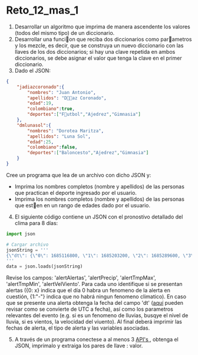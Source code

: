 # Reto_12_mas_1
1. Desarrollar un algoritmo que imprima de manera ascendente los valores (todos del mismo tipo) de un diccionario.
2. Desarrollar una funcion que reciba dos diccionarios como parametros y los mezcle, es decir, que se construya un nuevo diccionario con las llaves de los dos diccionarios; si hay una clave repetida en ambos diccionarios, se debe asignar el valor que tenga la clave en el primer diccionario.
3. Dado el JSON:
```JSON
{
	"jadiazcoronado":{
		"nombres": "Juan Antonio",
		"apellidos": "Daz Coronado",
		"edad":19,
		"colombiano":true,
		"deportes":["Futbol","Ajedrez","Gimnasia"]
	},
	"dmlunasol":{
		"nombres": "Dorotea Maritza",
		"apellidos": "Luna Sol",
		"edad":25,
		"colombiano":false,
		"deportes":["Baloncesto","Ajedrez","Gimnasia"]
	}
}
```
 Cree un programa que lea de un archivo con dicho JSON y: 
 - Imprima los nombres completos (nombre y apellidos) de las personas que practican el deporte ingresado por el usuario.
 - Imprima los nombres completos (nombre y apellidos) de las personas que esten en un rango de edades dado por el usuario.

4. El siguiente código contiene un JSON con el pronostivo detallado del clima para 8 días:

```python
import json

# Cargar archivo
jsonString = '''
{\"dt\": {\"0\": 1685116800, \"1\": 1685203200, \"2\": 1685289600, \"3\": 1685376000, \"4\": 1685462400, \"5\": 1685548800, \"6\": 1685635200, \"7\": 1685721600}, \"sunrise\": {\"0\": 1685097348, \"1\": 1685183745, \"2\": 1685270143, \"3\": 1685356542, \"4\": 1685442942, \"5\": 1685529342, \"6\": 1685615743, \"7\": 1685702145}, \"sunset\": {\"0\": 1685143042, \"1\": 1685229458, \"2\": 1685315875, \"3\": 1685402291, \"4\": 1685488708, \"5\": 1685575124, \"6\": 1685661541, \"7\": 1685747958}, \"moonrise\": {\"0\": 1685118300, \"1\": 1685207460, \"2\": 1685296620, \"3\": 1685385720, \"4\": 1685474880, \"5\": 1685564220, \"6\": 1685653740, \"7\": 1685743500}, \"moonset\": {\"0\": 0, \"1\": 1685164320, \"2\": 1685253000, \"3\": 1685341560, \"4\": 1685430120, \"5\": 1685518740, \"6\": 1685607600, \"7\": 1685696640}, \"moon_phase\": {\"0\": 0.22, \"1\": 0.25, \"2\": 0.28, \"3\": 0.31, \"4\": 0.35, \"5\": 0.38, \"6\": 0.41, \"7\": 0.45}, \"pressure\": {\"0\": 1011, \"1\": 1012, \"2\": 1012, \"3\": 1012, \"4\": 1012, \"5\": 1012, \"6\": 1012, \"7\": 1011}, \"humidity\": {\"0\": 85, \"1\": 61, \"2\": 68, \"3\": 74, \"4\": 84, \"5\": 66, \"6\": 81, \"7\": 82}, \"dew_point\": {\"0\": 23.93, \"1\": 22.5, \"2\": 23.67, \"3\": 23.35, \"4\": 24.22, \"5\": 22.73, \"6\": 23.18, \"7\": 22.93}, \"velViento\": {\"0\": 3.56, \"1\": 5.07, \"2\": 5.38, \"3\": 3.95, \"4\": 4.74, \"5\": 3.75, \"6\": 4.08, \"7\": 5.94}, \"dirViento\": {\"0\": 188, \"1\": 14, \"2\": 21, \"3\": 23, \"4\": 40, \"5\": 330, \"6\": 176, \"7\": 168}, \"wind_gust\": {\"0\": 6.47, \"1\": 8.86, \"2\": 8.95, \"3\": 6.12, \"4\": 7.17, \"5\": 5.4, \"6\": 5.13, \"7\": 9.67}, \"weather\": {\"0\": [{\"id\": 501, \"main\": \"Rain\", \"description\": \"lluvia moderada\", \"icon\": \"10d\"}], \"1\": [{\"id\": 500, \"main\": \"Rain\", \"description\": \"lluvia ligera\", \"icon\": \"10d\"}], \"2\": [{\"id\": 501, \"main\": \"Rain\", \"description\": \"lluvia moderada\", \"icon\": \"10d\"}], \"3\": [{\"id\": 500, \"main\": \"Rain\", \"description\": \"lluvia ligera\", \"icon\": \"10d\"}], \"4\": [{\"id\": 501, \"main\": \"Rain\", \"description\": \"lluvia moderada\", \"icon\": \"10d\"}], \"5\": [{\"id\": 500, \"main\": \"Rain\", \"description\": \"lluvia ligera\", \"icon\": \"10d\"}], \"6\": [{\"id\": 500, \"main\": \"Rain\", \"description\": \"lluvia ligera\", \"icon\": \"10d\"}], \"7\": [{\"id\": 500, \"main\": \"Rain\", \"description\": \"lluvia ligera\", \"icon\": \"10d\"}]}, \"clouds\": {\"0\": 100, \"1\": 82, \"2\": 99, \"3\": 100, \"4\": 100, \"5\": 59, \"6\": 100, \"7\": 100}, \"pop\": {\"0\": 1.0, \"1\": 0.65, \"2\": 0.98, \"3\": 0.86, \"4\": 1.0, \"5\": 0.62, \"6\": 0.93, \"7\": 0.95}, \"prcp\": {\"0\": 40.0, \"1\": 1.65, \"2\": 14.01, \"3\": 5.07, \"4\": 16.55, \"5\": 2.17, \"6\": 2.77, \"7\": 1.73}, \"uvi\": {\"0\": 10.14, \"1\": 12.78, \"2\": 12.73, \"3\": 8.44, \"4\": 0.59, \"5\": 1.0, \"6\": 1.0, \"7\": 1.0}, \"temp.day\": {\"0\": 26.62, \"1\": 30.95, \"2\": 30.17, \"3\": 28.37, \"4\": 27.22, \"5\": 29.78, \"6\": 26.83, \"7\": 26.36}, \"tmpMin\": {\"0\": 25.64, \"1\": 24.64, \"2\": 25.84, \"3\": 25.56, \"4\": 25.72, \"5\": 24.86, \"6\": 25.96, \"7\": 25.47}, \"tmpMax\": {\"0\": 27.16, \"1\": 31.1, \"2\": 30.2, \"3\": 29.5, \"4\": 28.87, \"5\": 29.78, \"6\": 28.96, \"7\": 28.25}, \"temp.night\": {\"0\": 25.67, \"1\": 27.39, \"2\": 26.24, \"3\": 27.2, \"4\": 25.92, \"5\": 27.14, \"6\": 26.56, \"7\": 25.66}, \"temp.eve\": {\"0\": 25.91, \"1\": 28.73, \"2\": 27.42, \"3\": 28.27, \"4\": 27.94, \"5\": 29.29, \"6\": 28.96, \"7\": 28.12}, \"temp.morn\": {\"0\": 26.5, \"1\": 24.64, \"2\": 26.13, \"3\": 25.72, \"4\": 26.04, \"5\": 24.86, \"6\": 25.98, \"7\": 25.57}, \"feels_like.day\": {\"0\": 26.62, \"1\": 34.99, \"2\": 34.96, \"3\": 32.03, \"4\": 30.67, \"5\": 33.62, \"6\": 29.45, \"7\": 26.36}, \"feels_like.night\": {\"0\": 26.56, \"1\": 30.98, \"2\": 26.24, \"3\": 30.62, \"4\": 26.84, \"5\": 30.16, \"6\": 26.56, \"7\": 26.45}, \"feels_like.eve\": {\"0\": 26.85, \"1\": 32.49, \"2\": 30.94, \"3\": 31.8, \"4\": 31.51, \"5\": 33.17, \"6\": 32.64, \"7\": 31.18}, \"feels_like.morn\": {\"0\": 26.5, \"1\": 25.48, \"2\": 26.13, \"3\": 26.62, \"4\": 26.04, \"5\": 25.73, \"6\": 25.98, \"7\": 26.4}, \"date\": {\"0\": 1685098800000, \"1\": 1685185200000, \"2\": 1685271600000, \"3\": 1685358000000, \"4\": 1685444400000, \"5\": 1685530800000, \"6\": 1685617200000, \"7\": 1685703600000}, \"main\": {\"0\": \"Rain\", \"1\": \"Rain\", \"2\": \"Rain\", \"3\": \"Rain\", \"4\": \"Rain\", \"5\": \"Rain\", \"6\": \"Rain\", \"7\": \"Rain\"}, \"description\": {\"0\": \"lluvia moderada\", \"1\": \"lluvia ligera\", \"2\": \"lluvia moderada\", \"3\": \"lluvia ligera\", \"4\": \"lluvia moderada\", \"5\": \"lluvia ligera\", \"6\": \"lluvia ligera\", \"7\": \"lluvia ligera\"}, \"icono\": {\"0\": \"10d\", \"1\": \"10d\", \"2\": \"10d\", \"3\": \"10d\", \"4\": \"10d\", \"5\": \"10d\", \"6\": \"10d\", \"7\": \"10d\"}, \"alertPrecip\": {\"0\": \"X\", \"1\": \"-\", \"2\": \"-\", \"3\": \"-\", \"4\": \"-\", \"5\": \"-\", \"6\": \"-\", \"7\": \"-\"}, \"alertAlertas\": {\"0\": \"-\", \"1\": \"-\", \"2\": \"-\", \"3\": \"-\", \"4\": \"-\", \"5\": \"-\", \"6\": \"-\", \"7\": \"-\"}, \"alertVelViento\": {\"0\": \"-\", \"1\": \"-\", \"2\": \"X\", \"3\": \"-\", \"4\": \"-\", \"5\": \"-\", \"6\": \"-\", \"7\": \"-\"}, \"alertTmpMax\": {\"0\": \"-\", \"1\": \"-\", \"2\": \"-\", \"3\": \"-\", \"4\": \"-\", \"5\": \"X\", \"6\": \"-\", \"7\": \"-\"}, \"alertTmpMin\": {\"0\": \"-\", \"1\": \"X\", \"2\": \"-\", \"3\": \"-\", \"4\": \"-\", \"5\": \"-\", \"6\": \"-\", \"7\": \"-\"}, \"recomendaciones\": {\"lluvias\": \"Realice una revisi\\u00f3n y limpieza a la red de desague y canales existentes ENTER8 Cuente con una estaci\\u00f3n de bombeo, que debe estar ubicada en el punto m\\u00e1s bajo del predio. Aseg\\u00farese de encender y probar el sistema de bombeo al menos una vez al mes y hacer un mantenimiento mensual al equipo de bombeoENTER8 Los productos alojados en zonas de almacenamiento deben mantenersen sobre estibas - estanterias, con el fin de que no entren en contacto directo con el agua.\", \"vientos\": \"-\", \"temperatura\": \"-\"}}
'''
data = json.loads(jsonString)
```

Revise los campos: 'alertAlertas', 'alertPrecip', 'alertTmpMax', 'alertTmpMin', 'alertVelViento'. Para cada uno identifique si se presentan alertas ({0: x} indica que el día 0 habra un fenomeno de la alerta en cuestión, {1:"-"} indica que no habrá ningun fenomeno climatico). En caso que se presente una alerta obtenga la fecha del campo 'dt' ([aquí](https://stackoverflow.com/questions/3682748/converting-unix-timestamp-string-to-readable-date) pueden revisar como se convierte de UTC a fecha), así como los parametros relevantes del evento (e.g. si es un fenomeno de lluvias, busqye el nivel de lluvia, si es vientos, la velocidad del viuento). Al final deberá imprimir las fechas de alerta, el tipo de alerta y las variables asociadas.

5. A través de un programa conectese a al menos 3 [API's ](https://apipheny.io/free-api/), obtenga el JSON, imprimalo y extraiga los pares de llave : valor.


